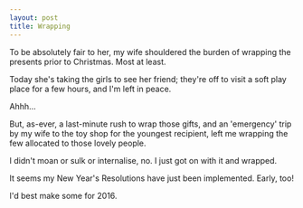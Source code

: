 ```yaml
---
layout: post
title: Wrapping
---
```


To be absolutely fair to her, my wife shouldered the burden of wrapping the presents prior to Christmas.  Most at least.

Today she's taking the girls to see her friend; they're off to visit a soft play place for a few hours, and I'm left in peace.

Ahhh…

But, as-ever, a last-minute rush to wrap those gifts, and an 'emergency' trip by my wife to the toy shop for the youngest recipient, left me wrapping the few allocated to those lovely people.

I didn't moan or sulk or internalise, no.  I just got on with it and wrapped.

It seems my New Year's Resolutions have just been implemented.  Early, too!

I'd best make some for 2016.